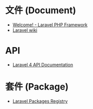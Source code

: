 # 文件 (Document)

* [Welcome! - Laravel PHP Framework](http://laravel.com/)
* [Laravel wiki](http://wiki.laravel.io/Laravel.io_Wiki)

# API

* [Laravel 4 API Documentation](http://laravel.com/api/)

# 套件 (Package)
* [Laravel Packages Registry](http://registry.autopergamene.eu/)
